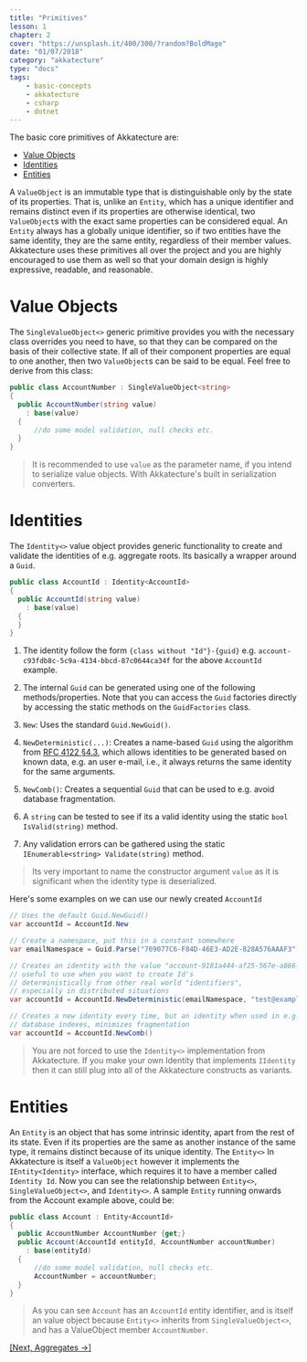 ```yaml
---
title: "Primitives"
lesson: 1
chapter: 2
cover: "https://unsplash.it/400/300/?random?BoldMage"
date: "01/07/2018"
category: "akkatecture"
type: "docs"
tags:
    - basic-concepts
    - akkatecture
    - csharp
    - dotnet
---
```

The basic core primitives of Akkatecture are:

- [Value Objects](#value-objects)
- [Identities](#identities)
- [Entities](#entities)

A `ValueObject` is an immutable type that is distinguishable only by the state of its properties. That is, unlike an `Entity`, which has a unique identifier and remains distinct even if its properties are otherwise identical, two `ValueObject`s with the exact same properties can be considered equal. An `Entity` always has a globally unique identifier, so if two entities have the same identity, they are the same entity, regardless of their member values. Akkatecture uses these primitives all over the project and you are highly encouraged to use them as well so that your domain design is highly expressive, readable, and reasonable.

# Value Objects

The `SingleValueObject<>` generic primitive provides you with the necessary class overrides you need to have, so that they can be compared on the basis of their collective state. If all of their component properties are equal to one another, then two `ValueObject`s can be said to be equal. Feel free to derive from this class:

```csharp
public class AccountNumber : SingleValueObject<string>
{
  public AccountNumber(string value)
    : base(value)
  {
      //do some model validation, null checks etc.
  }
}
```
>It is recommended to use `value` as the parameter name, if you intend to serialize value objects. With Akkatecture's built in serialization converters.

# Identities

The `Identity<>` value object provides generic functionality to create
and validate the identities of e.g. aggregate roots. Its basically a wrapper
around a `Guid`.

```csharp
public class AccountId : Identity<AccountId>
{
  public AccountId(string value)
    : base(value)
  {
  }
}
```

1. The identity follow the form `{class without "Id"}-{guid}` e.g. `account-c93fdb8c-5c9a-4134-bbcd-87c0644ca34f` for the above `AccountId` example.

2. The internal `Guid` can be generated using one of the following methods/properties. Note that you can access the `Guid` factories directly by accessing the static methods on the `GuidFactories` class.

3. `New`: Uses the standard `Guid.NewGuid()`.

4.  `NewDeterministic(...)`: Creates a name-based `Guid` using the algorithm from [RFC 4122 §4.3](https://www.ietf.org/rfc/rfc4122.txt), which allows identities to be generated based on known data, e.g. an user e-mail, i.e., it always returns the same identity for the same arguments.

5.  `NewComb()`: Creates a sequential `Guid` that can be used to e.g. avoid database fragmentation.

6.  A `string` can be tested to see if its a valid identity using the static `bool IsValid(string)` method.

7.  Any validation errors can be gathered using the static `IEnumerable<string> Validate(string)` method.

>    Its very important to name the constructor argument `value` as it is significant when the identity type is deserialized.


Here's some examples on we can use our newly created `AccountId`

```csharp
// Uses the default Guid.NewGuid()
var accountId = AccountId.New
```

```csharp
// Create a namespace, put this in a constant somewhere
var emailNamespace = Guid.Parse("769077C6-F84D-46E3-AD2E-828A576AAAF3");

// Creates an identity with the value "account-9181a444-af25-567e-a866-c263b6f6119a",
// useful to use when you want to create Id's
// deterministically from other real world "identifiers",
// especially in distributed situations
var accountId = AccountId.NewDeterministic(emailNamespace, "test@example.com");
```

```csharp
// Creates a new identity every time, but an identity when used in e.g.
// database indexes, minimizes fragmentation
var accountId = AccountId.NewComb()
```

> You are not forced to use the `Identity<>` implementation from Akkatecture. If you make your own Identity that implements `IIdentity` then it can still plug into all of the Akkatecture constructs as variants.

# Entities

An `Entity` is an object that has some intrinsic identity, apart from the rest of its state. Even if its properties are the same as another instance of the same type, it remains distinct because of its unique identity. The `Entity<>` In Akkatecture is itself a `ValueObject` however it implements the `IEntity<Identity>` interface, which requires it to have a member called `Identity Id`. Now you can see the relationship between `Entity<>`, `SingleValueObject<>`, and `Identity<>`. A sample `Entity` running onwards from the Account example above, could be:

```csharp
public class Account : Entity<AccountId>
{
  public AccountNumber AccountNumber {get;}
  public Account(AccountId entityId, AccountNumber accountNumber)
    : base(entityId)
  {
      //do some model validation, null checks etc.
      AccountNumber = accountNumber;
  }
}
```

> As you can see `Account` has an `AccountId` entity identifier, and is itself an value object because `Entity<>` inherits from `SingleValueObject<>`, and has a ValueObject member `AccountNumber`.

[[Next, Aggregates →]](/docs/aggregates)
